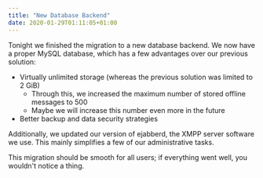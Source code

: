 ```yaml
---
title: "New Database Backend"
date: 2020-01-29T01:11:05+01:00
---
```


Tonight we finished the migration to a new database backend. We now have a proper MySQL database, which has a few advantages over our previous solution:

- Virtually unlimited storage (whereas the previous solution was limited to 2 GiB)
  - Through this, we increased the maximum number of stored offline messages to 500
  - Maybe we will increase this number even more in the future
- Better backup and data security strategies

Additionally, we updated our version of ejabberd, the XMPP server software we use. This mainly simplifies a few of our administrative tasks.

This migration should be smooth for all users; if everything went well, you wouldn't notice a thing.
